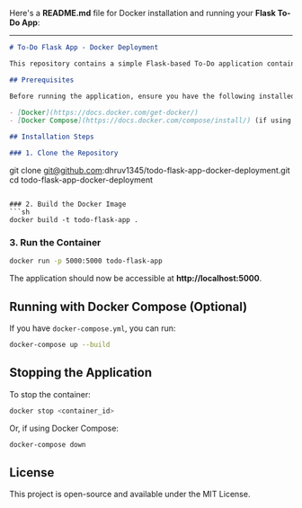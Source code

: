 Here's a **README.md** file for Docker installation and running your **Flask To-Do App**:  

---  

```markdown
# To-Do Flask App - Docker Deployment

This repository contains a simple Flask-based To-Do application containerized using Docker. Follow the instructions below to set up and run the application.

## Prerequisites

Before running the application, ensure you have the following installed:

- [Docker](https://docs.docker.com/get-docker/)
- [Docker Compose](https://docs.docker.com/compose/install/) (if using `docker-compose.yml`)

## Installation Steps

### 1. Clone the Repository
```
git clone git@github.com:dhruv1345/todo-flask-app-docker-deployment.git
cd todo-flask-app-docker-deployment
```

### 2. Build the Docker Image
```sh
docker build -t todo-flask-app .
```

### 3. Run the Container
```sh
docker run -p 5000:5000 todo-flask-app
```
The application should now be accessible at **http://localhost:5000**.

## Running with Docker Compose (Optional)
If you have `docker-compose.yml`, you can run:
```sh
docker-compose up --build
```

## Stopping the Application
To stop the container:
```sh
docker stop <container_id>
```
Or, if using Docker Compose:
```sh
docker-compose down
```

## License
This project is open-source and available under the MIT License.
```

